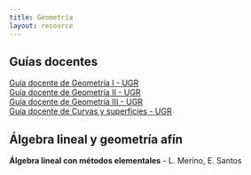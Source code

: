 ```yaml
---
title: Geometría
layout: resource
---
```


## Guías docentes
[Guía docente de Geometría I - UGR](http://grados.ugr.es/informaticaymatematicas/pages/infoacademica/guiasdocentes/201415/primero/1semestre/geometriai/!)  
[Guía docente de Geometría II - UGR](http://grados.ugr.es/informaticaymatematicas/pages/infoacademica/guiasdocentes/201415/primero/2semestre/geometriaii/!)  
[Guía docente de Geometría III - UGR](http://grados.ugr.es/informaticaymatematicas/pages/infoacademica/guiasdocentes/201415/segundo/2semestre/geometriaiii/!)  
[Guía docente de Curvas y superficies - UGR](http://grados.ugr.es/informaticaymatematicas/pages/infoacademica/guiasdocentes/201415/cuarto/2semestre/curvasysuperficies/!)  

## Álgebra lineal y geometría afín
**Álgebra lineal con métodos elementales** - L. Merino, E. Santos
